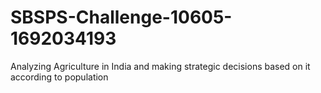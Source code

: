 # SBSPS-Challenge-10605-1692034193
Analyzing Agriculture in India and making strategic decisions based on it according to population
